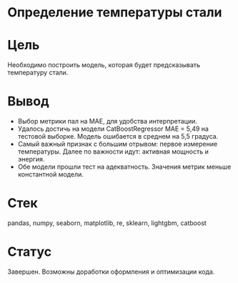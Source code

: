 # Определение температуры стали

# Цель

Необходимо построить модель, которая будет предсказывать температуру стали.

# Вывод

- Выбор метрики пал на MAE, для удобства интерпретации.
- Удалось достичь на модели CatBoostRegressor MAE = 5,49 на тестовой выборке. Модель ошибается в среднем на 5,5 градуса.
- Самый важный признак с большим отрывом: первое измерение температуры. Далее по важности идут: активная мощность и энергия.
- Обе модели прошли тест на адекватность. Значения метрик меньше константной модели.


# Стек

pandas, numpy, seaborn, matplotlib, re, sklearn, lightgbm, catboost

# Статус

Завершен. Возможны доработки оформления и оптимизации кода.
